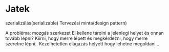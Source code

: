 # Jatek

szerializálás(serializable)
Tervezési minta(design pattern)

A probléma: mozgás szerkezet
El kellene tárolni a jelenlegi helyet és onnan tovább lépni?
Kiírni, hogy merre lépett és megkérdezni, hogy merre szeretne lépni..
Kezelhetetlen elágazás helyett hogy lehetne megoldani...